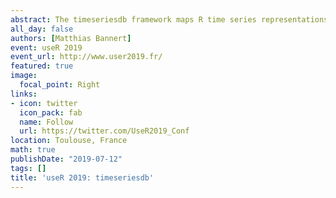 ```yaml
---
abstract: The timeseriesdb framework maps R time series representations to PostgreSQL key-value pair storage and links data descriptions in a relational manner. Combining key-value pairs with relational database features results in a light-weight but powerful architecture that keeps maintenance at a minimum as it allows to store a large number of records without the need for multiple partitions. The timeseriesdb framework was tailored to the needs of official and economic statistics with long term data conservation in mind - It handles data revisions (vintages), release dates and elaborate, multi-lingual meta information. 
all_day: false
authors: [Matthias Bannert]
event: useR 2019
event_url: http://www.user2019.fr/
featured: true
image:
  focal_point: Right
links:
- icon: twitter
  icon_pack: fab
  name: Follow
  url: https://twitter.com/UseR2019_Conf
location: Toulouse, France
math: true
publishDate: "2019-07-12"
tags: []
title: 'useR 2019: timeseriesdb'
---
```


<!--
{{% alert note %}}
Click on the **Slides** button above to view the built-in slides feature.
{{% /alert %}}

Slides can be added in a few ways:

- **Create** slides using Academic's [*Slides*](https://sourcethemes.com/academic/docs/managing-content/#create-slides) feature and link using `slides` parameter in the front matter of the talk file
- **Upload** an existing slide deck to `static/` and link using `url_slides` parameter in the front matter of the talk file
- **Embed** your slides (e.g. Google Slides) or presentation video on this page using [shortcodes](https://sourcethemes.com/academic/docs/writing-markdown-latex/).

Further talk details can easily be added to this page using *Markdown* and $\rm \LaTeX$ math code.
-->
